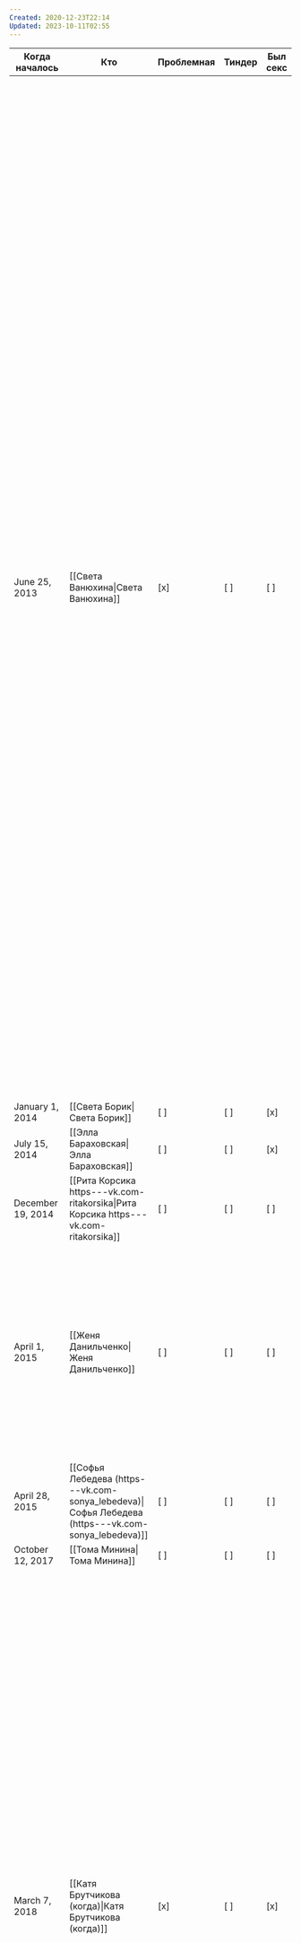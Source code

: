 ```yaml
---
Created: 2020-12-23T22:14
Updated: 2023-10-11T02:55
---
```

|Когда началось|Кто|Проблемная|Тиндер|Был секс|Как развивались отношения|Комментарий|Кончила?|
|---|---|---|---|---|---|---|---|
|June 25, 2013|[[Света Ванюхина\|Света Ванюхина]]|[x]|[ ]|[ ]|Откуда знакомы, не помню.  <br>  <br>Я и Максим гуляли, встретили Свету с подружкой, пошли в бар. Наверно, переписывались. Потом встретились уже вдвоём, снова пошли в бар, и вот мы у меня дома, смотрим мои старые видосики. Света остаётся у меня ночевать. А, ещё помню, что я ломался, не зайти ли нам в магазин, купить поесть, потому что дома есть нечего, и мне было стыдно за это.  <br>  <br>Вот мы помылись (по отдельности), я выхожу с голым торсом из ванной, она смущена. Сидит на кресле за компьютером, моя рубашка едва прикрывает её пояс. Просит выключить компьютер, указывая на системный блок. Мол, наклонись ко мне, нажми кнопочку.  <br>  <br>Выключаю через меню пуск. Говорю: "Пойдём спать". А мы даже не целовались. Ложимся на родительскую кровать. Она отворачивается к стене. "Я хочу видеть твои глаза". Поворачивается, глаз всё равно не видно. Пытаюсь расстегнуть на ней рубашку, не даёт.  <br>  <br>Всю ночь плохо спал — девушка же рядом. Наутро приготовил омлет, но постеснялся ей предложить, вдруг не получился.  <br>  <br>Проводил немного, а потом пошёл по своим делам. Она, видимо, ждала, что я с ней погуляю, а у меня правда были планы. Не помню, что было потом. Наверно, избегала меня. Плохо отзывалась знакомым.  <br>  <br>Спустя полтора года извинилась. Пару лет назад встретил случайно, хотела пообщаться, а мне не сказать, что очень интересно было, да я ещё и на роликах был.||[ ]|
|January 1, 2014|[[Света Борик\|Света Борик]]|[ ]|[ ]|[x]|||[x]|
|July 15, 2014|[[Элла Бараховская\|Элла Бараховская]]|[ ]|[ ]|[x]|||[x]|
|December 19, 2014|[[Рита Корсика https---vk.com-ritakorsika\|Рита Корсика https---vk.com-ritakorsika]]|[ ]|[ ]|[ ]|||[ ]|
|April 1, 2015|[[Женя Данильченко\|Женя Данильченко]]|[ ]|[ ]|[ ]|Бывшая девушка моего близкого друга. Не помню, как решили встретиться.  <br>  <br>Вместе было весело, на втором свидании пытался поцеловать в губы — не дала.  <br>  <br>Ещё раз виделись, переписывались, а потом я заметил, как мой друг покупает цветы, чтобы ей подарить. Бросил это дело||[ ]|
|April 28, 2015|[[Софья Лебедева (https---vk.com-sonya_lebedeva)\|Софья Лебедева (https---vk.com-sonya_lebedeva)]]|[ ]|[ ]|[ ]|||[ ]|
|October 12, 2017|[[Тома Минина\|Тома Минина]]|[ ]|[ ]|[ ]|||[ ]|
|March 7, 2018|[[Катя Брутчикова (когда)\|Катя Брутчикова (когда)]]|[x]|[ ]|[x]|Познакомились в Эдисоне на джеме. Неспокойная, странноватая. младше лет на 5-6. Хочет трахаться. Поехали ко мне и потрахались. Рассказала, как участвовала в МЖМ, как занималась петтингом с лесбухой. Это всё не очень радовало.  <br>Интересов тоже общих нет.  <br>  <br>Мне почему-то хотелось взять на себя это бремя "сделать из неё человека", подарить любовь, заботиться и прочие глупости. И я ещё осозновал, что это какую-то тяжесть имеет.  <br>  <br>Шлялась по каким-то тусовкам, пока мы общались. Ревновал.  <br>  <br>А ещё она пела в церкви, и мне прямо хотелось придти на неё посмотреть.  <br>  <br>Ещё пару раз встречались, последний раз пригласил домой, надеясь на секс. Дома прибрался, купил фруктов, то-сё. А ей было неловко, видимо, и она мои ласки не хотела принимать. В общем, закончилось отчуждением, больше мы в качестве любовников не встречались, и я совсем не жалею.||[ ]|
|August 1, 2018|[[Настя Верхотурова\|Настя Верхотурова]]|[ ]|[x]|[ ]|Младше на 6 лет. Сначала увиделись на джеме, потом в Тиндере. Пошли вечером гулять, я взял вина. Было так стыдно идти с бутылкой в руке. Какая-то женщина вглянула на меня (я был в пиджаке, элегантен), улыбнулась, мне стало приятно.  <br>  <br>Погуляли с Настей, распили вино. Тоже какой-то особой связи я не чувствовал, и всё не решался взять её даже за руку, только когда выпил. Целовались. Поехали к ней домой. Было неловко, не знал, как себя вести. Она намекнула на то, что у неё месячные, я потискал её кошку и поехал домой.  <br>  <br>Больше ничего романтического не было. Потом как-то раз снова виделись в Эдисоне. И я там ещё с одной Томой Рябовой был. Пошли компанией в другой бар, и я зачем-то потащил их обеих. Потом мы с Томой вышли покурить, и смылись. Настя напилась.||[ ]|
|August 15, 2018|[[Софья Шуруева (Тиндер, первое свидание на Ольхоне)\|Софья Шуруева (Тиндер, первое свидание на Ольхоне)]]|[ ]|[x]|[ ]|||[ ]|
|October 1, 2018|[[Тома Рябова\|Тома Рябова]]|[ ]|[ ]|[x]|Подруга моего друга. Виделись несколько раз. На джеме выпили, разговаривали много вместе, было интересно. Потом пошли в другой бар. Когда стояли, а она курила, предложила пойти к ней домой.  <br>  <br>Чтобы перебить волнение, рассказывал застарелые истории не к месту.  <br>  <br>Занялись сексом. Снова изнуряющее упражнение, даже не кончил. И перестала казаться привлекательной.  <br>  <br>Ещё манипуляция такая была: обижалась, делала вид, что такси мне вызвала. Отметил это. Потом плохо отзывалась обо мне знакомым. Когда виделись позже, снова намекала, предлагала зайти в гости. Я избегал, ясно было, что отношения будут очень не здоровые как минимум.  <br>  <br>Интерес к общению тогда же и пропал после первой ночи.||[ ]|
|August 8, 2019|[[Надежда Бочило\|Надежда Бочило]]|[ ]|[ ]|[ ]|Ждал девушку из Тиндера у памятника. Девушка задерживалась, уже минут на 20. Напротив на скамейке тоже сидела симпатичная девушка и ждала кого-то. Подошёл: "Давай вместе ждать".  <br>  <br>Мило поболтали, она дождалась своих подруг. Моя девушка не пришла. Договорились встретиться в другой день.  <br>  <br>Был фестиваль кино, много красивых девушек вокруг. После встретились с Надей и её подругами. Опять неловко. О чём поговорить? Как себя вести?  <br>  <br>Пошли гулять вдвоём. Спокойный, неглупый, уравновешенный человек. Сутулится немного, с диастемой. Интересно говорить. Смущали эти недостатки во внешности, а ещё не знал, как установить телесный конктакт. Намотали два больших круга, так и не поцеловались (смелости не хватило или желания), распрощались. Потом по мелочи переписывались в инсте, сейчас не общаемся.||[ ]|
|August 18, 2019|[[Валерия Судакова, кассирша из супермаркета\|Валерия Судакова, кассирша из супермаркета]]|[x]|[ ]|[ ]|Кассирша из супермаркета. Молодая, красивая. Подсмотрел имя в чеке и нашёл в соцсетях. Когда она работала на Ольхоне, и я там был, написал и предложил встретиться.  <br>  <br>У неё тоже какие-то проблемы с психикой. Посидели-поговорили в местной кафехе. Я был очень раскован, а она — наоборот. Рассказала, как такой же покупатель из Слаты написал ей вконтакте и предложил пива выпить после работы. А я заморачиваюсь...  <br>  <br>  <br>Договорились ещё встретиться, и кажется, я ей слишком надоедал с этим вопросом, постоянно интересовался планами. В городе разок виделист случайно, поздоровались, но ничего.. В общем, не выгорело.||[ ]|
|September 1, 2019|[[Таня Шкурская\|Таня Шкурская]]|[ ]|[ ]|[ ]|Полина, девушка моего друга Сергея, решила свести меня со своей подругой Таней, которая остановилась у них на несколько дней.  <br>  <br>Играли вчетвером в настолки, напрямую не общались. Потом, под конец вечера поговорили немного наедине.  <br>  <br>Потом ходили в бар пару раз с Полиной и Таней. Не знал, как себя вести. Ухаживать за ней как-то, или нет, о чём говорить, не слишком ли я покажу свой интерес.  <br>  <br>Потом позвал погулять, взялся, за ручку, всё тёрся, как кот, и лез целоваться. Таня утверждает, что это не свидание. Говорила про то, что мне что-то там надо делать (ухаживать ты умеешь?) а то до 40 лет так и останешься одиноким. Потом извинялась за эти слова.  <br>  <br>Приехала домой, в небольшой город в области, переписывались несколько дней. Потом вернулась, пошли с Полиной в бар. Выпили. Под конец упрашивал Таню поехать ко мне, чуть ли не умолял. Почти всегда портится настроение от алкоголя. Написала потом: "Извини, я не умею нормально отказывать". А мне и до сих пор кажется, могли бы заняться сексом, если б обстоятельства были несколько иные.  <br>  <br>Вернулась в Польшу.||[ ]|
|December 9, 2019|[[Таня Денисова\|Таня Денисова]]|[ ]|[x]|[x]|Познакомились в Тиндере, позвал фотографироваться к нам в "галерею". Ещё уточнял, какие платья у неё есть. Стеснялся просто позвать попить пива или пообниматься. Ничего серьёзного не рассматривал: поваляться, заняться сексом.  <br>  <br>Позвал её в галерею после закрытия. Это было в недостроенном здании. Вернее, там была отделка недоделана, большие помещения метров 200-300.  <br>  <br>Выпили пива, потому что я очень волновался, ну а потом занялись сексом, где-то через час. Просто она развязная.  <br>  <br>Когда отвозил, чувствовал какую-то вину, будто неправильно поступил.  <br>  <br>Писала мне потом: "Я хочу тебя", а мне было совсем неинтересно, но приятно, что кто-то такое пишет.  <br>  <br>Она ещё приходила на одно мероприятие, а мне даже смотреть на неё то ли противно было, то ли неловко. Уже не казалась красавицей. Мне хотелось снова с ней заняться сексом, но я был скован. Выпил, потрахались в каком-то закутке, я снова не кончичл, потом ходили за ручку, обнимались. А ей видимо мало было, танцевала, флиртовала с другими. И я снова почувствовал вот эту дурацкую нужду "позаботиться". Говорю ей: "Поехали домой, тебе хватит". Отказывается. "Хреново быть твоим мужем". А, ещё замужем была за каким-то скромником.  <br>  <br>Не общаемся, и не жалею.||[ ]|
|April 1, 2020|[[Лариса, официантка из позной\|Лариса, официантка из позной]]|[ ]|[ ]|[ ]|||[ ]|
|July 1, 2020|[[Маша Лапина\|Маша Лапина]]|[ ]|[ ]|[ ]|Приглянулась одна девчонка в питерской компании, ещё когда в Иркутске был. Большая грудь, милое лицо, больше тут трудно сказать.  <br>  <br>Приехал в Питер, зашёл к товарищу за штативом, а там она живёт. Попили чаю вместе с Андреем, Маша строит мне глазки, делает комплименты. Андрей пошёл спать.  <br>  <br>  <br>"Ты можешь пока остаться" — мне говорит. Собирала вещи, а я смотрел инфу в телефон. В общем, ничего не случилось, не единого прикосновения, я был смущён. Поехал по делам. Наилучшим сценарием мне опять казалось заняться сексом.||[ ]|
|August 14, 2020|[[Маша Белан (Тиндер, работает в Сбере, малолитражка)\|Маша Белан (Тиндер, работает в Сбере, малолитражка)]]|[ ]|[x]|[ ]|Тиндер. Одно свидание. Гуляли, разговаривали. Я — уже на автомате, было не очень интересно, не было искры, какой-то свзи. Обратил внимание на то, что она прихрамывает, немного полная (а я щуплый), и показалось, что глаза немного косят. А ещё показалось, что она сильно умнее меня. Насчёт полноты думаю, что это какая-то боязнь, можно увидеть и там красоту, но что-то во мне перещёлкивает.  <br>  <br>Долго гуляли, когда дошли до остановки, предложил ей сесть на троллейбус и поехать домой, потому что было поздно. Потянулась меня обнять, обнялись.  <br>  <br>Потом писал ей с предложением кино посмотреть (подразумевалось, что дома у неё), сказала, что занята. Девушка скромная немного. Потом писал ещё с этим или другим предложением, в конце концов перестала отвечать.||[ ]|
|October 24, 2020|[[Арина Белянина (с Игорем с Софьей Чеботарёвой)\|Арина Белянина (с Игорем с Софьей Чеботарёвой)]]|[x]|[ ]|[ ]|Поехали с друзьями в бар. Там мой знакомый с этой девушкой и её подругой. Был на машине, долго сомневался: пить или не пить. Разволновался, на трезвую голову труднее знакомиться. К конце концов, выпил.  <br>  <br>Одну из девушек, Арину, я фотографировал, когда снимал выпускников в школе. Игорь куда-то ушёл, и я не стесняясь, занял его место. Разговаривали. В основном говорил я, практически без умолку, а когда давал ей сказать, то снова перетягивал одеяло на себя. Она только кивала с каким-то неистовым интересом.  <br>  <br>Объявили, что бар закрывается. Диалог примерно такой:  <br>— Не хотелось бы оканчивать вечер, правда?  <br>— Да, но бар-то закрывается.  <br>— Действительно, — и пошёл одеваться.  <br>— Так ты всё-таки домой едешь?  <br>— Ну да.  <br>— Ладно, приятно было пообщаться.  <br>  <br>Т.е. я как бы бремя на нее переложил.  <br>  <br>Позже написал ей вконтакте по какой-то мелочи, скинул фотку какую-то, она не ответила. Наверно, её подруга рассказала про меня гадости (есть одна история).||[ ]|
|May 2, 2022|[[Джибек\|Джибек]]|[ ]|[ ]|[x]||Бишкек. Подруга Вали Фёдорова|[ ]|
|May 31, 2022|[[Аня Ковалёва\|Аня Ковалёва]]|[ ]|[x]|[x]|Знакомы были отдалённо. Бывшая Стрелова||[ ]|
|June 27, 2022|[[Карина Муракова\|Карина Муракова]]|[ ]|[ ]|[ ]|Поцеловались. Узнала, что у меня не закрытый вопрос с Машей У, плакала. Потом будто избегала||[ ]|
|June 28, 2022|[[Фатима\|Фатима]]|[ ]|[x]|[x]|Бар, секс на первом свидании|Из Бишкека.|[ ]|
||[[Каролина Сафьянникова\|Каролина Сафьянникова]]|[ ]|[ ]|[ ]||После трудов долго разговаривали, ходили в Труд, выпалил "Я люблю тебя" и больше не общались|[ ]|
||[[Стася Васильева\|Стася Васильева]]|[ ]|[ ]|[ ]||Тюльпаны|[ ]|
||[[Маша Малышева\|Маша Малышева]]|[ ]|[ ]|[ ]|||[ ]|
||[[Катя Воронова\|Катя Воронова]]|[ ]|[ ]|[ ]|||[ ]|
||[[Ксения Кононова\|Ксения Кононова]]|[ ]|[ ]|[ ]|||[ ]|
||[[Настя Достовалова\|Настя Достовалова]]|[ ]|[ ]|[ ]|||[ ]|
||[[Алиса Радзиевская\|Алиса Радзиевская]]|[ ]|[ ]|[ ]|||[ ]|
||[[Марина Кулик\|Марина Кулик]]|[x]|[ ]|[ ]|||[ ]|
||[[Анжелика из школы, старше на 2 года\|Анжелика из школы, старше на 2 года]]|[ ]|[ ]|[ ]|||[ ]|
||[[Оля, Маринина подруга из 40го дома\|Оля, Маринина подруга из 40го дома]]|[ ]|[ ]|[ ]|||[ ]|
||[[Кристина Смирнова\|Кристина Смирнова]]|[ ]|[ ]|[ ]|||[ ]|
||[[Катарина Красавина\|Катарина Красавина]]|[x]|[ ]|[ ]|||[ ]|
||[[Лиза Тащилина\|Лиза Тащилина]]|[ ]|[ ]|[ ]|||[ ]|
|December 15, 2022|[[Михири Дона\|Михири Дона]]|[ ]|[ ]|[x]||Бишкек, из Шри-Ланки|[x]|
|December 17, 2022|[[Джазгулу\|Джазгулу]]|[ ]|[ ]|[x]||Бишкек, 30 лет|[ ]|
||[[Даша Васильева\|Даша Васильева]]|[ ]|[ ]|[x]|||[ ]|
||[[Дарья Макарова\|Дарья Макарова]]|[ ]|[ ]|[ ]|||[ ]|
||[[Оля Митюкова\|Оля Митюкова]]|[ ]|[ ]|[ ]|||[ ]|
||[[Ира Максимова 2\|Ира Максимова 2]]|[ ]|[ ]|[ ]|||[ ]|
||[[Notion/Психотерапия/Девушки/Untitled/Соня Колуканова\|Соня Колуканова]]|[ ]|[ ]|[x]|||[x]|
||[[Аня Макарова\|Аня Макарова]]|[ ]|[ ]|[ ]|||[ ]|
||[[Оля Кустова (Фрося Дулина)\|Оля Кустова (Фрося Дулина)]]|[ ]|[ ]|[x]||Письками потёрлись|[ ]|
||[[Настя Коваль\|Настя Коваль]]|[ ]|[ ]|[ ]|||[ ]|
||[[Катя Беляева\|Катя Беляева]]|[x]|[ ]|[ ]|||[ ]|
||[[Тоня из Эдисона\|Тоня из Эдисона]]|[ ]|[ ]|[ ]|Познакомились в баре Эдисон на джазовом джеме, где я часто бываю. Раньше на неё часто заглядывался, и вот мы наконец познакомились. 32, очень красивая, замужем не была, в голове йога и эзотерика, очень активно жестикулирует, говорит, ну холерик типа.  <br>  <br>Много говорили в первый раз, она меня трогала за руку, всё как-то прикасалась, а меня такая поспешность сковывала, я не знал, как себя вести. Напрашиваться домой, звать погулять (разве ей интересно будет)?  <br>  <br>В следующие несколько раз, посматривал на неё украдкой, она на меня (ещё скрытнее), только это и оставалось, боялся к ней подойти, не знал, о чём заговорить. Она ещё с каким-то мужиком сидела (оказалось, незнакомый, подсела).  <br>  <br>Потом случайно встретились в другом баре, хорошо говорили. Она была с подружкой, поехали на набережную. Ночь, густой туман. Она меня повлекла куда-то подальше от своей подружки. Я ещё тогда подумал, надо целоваться.  <br>  <br>Потом провожал её домой, наверняка, она промокла и замёрзла, а я постеснялся даже куртку предложить. Понял, что у неё конкрентые заблуждения в сторону эзотерики. Итог этого вечера — погладил её по спине, сидя на лавочке. До дома не разрешила проводить, попрощались на заправке.  <br>  <br>Можно ещё отметить, что я очень сомневался, стоит ли вступать в такие отношения, представил аж чуть ли не до свадьбы, хотя почему просто поиграться пару месяцев нельзя было?  <br>  <br>Позже я с ней не поддерживал контакта или очень слабо, лез целоваться к её подруге, пьяным навязывался ей самой. В итоге, общения со мной она стала избегать (во всяком случае, уже не то было), нашла мужика и перестала ходить в Эдисон||[ ]|
||[[Юля Рошка\|Юля Рошка]]|[ ]|[ ]|[ ]|Снимал выпускной друга в Питере, засматривался на девушку. Чувствовал себя весь вечер очень неловко, подсел к ней, разговорились, прошли немного прогуляться. Сказала: "Приятно, когда тобой любуются".  <br>  <br>Ей какой-то знакомый придурок потом сказал на том вечере: "Тебе надо найти парня поувереннее", имея в виду меня. За глаза, конечно.  <br>  <br>Пару раз гуляли-болтали-целовались, но видно, целоваться больше мне хотелось. Что думал, не помню.  <br>  <br>На втором свидании долго стояли, не хотелось расставаться. Предложил зайти ко мне в гости пообниматься (комнату в коммуналке снял). "А есть где?" "Думаю, да". Зря я сказал "думаю". В общем, не пообнимались, после отъезда не общались, сейчас замужем.||[ ]|
||[[Настя Карамышева\|Настя Карамышева]]|[ ]|[ ]|[ ]|||[ ]|
||[[Галя, из 32 дней\|Галя, из 32 дней]]|[x]|[ ]|[ ]|||[ ]|
||[[Рита Голоцукова (приходила снимать одежду и была на тусовке)\|Рита Голоцукова (приходила снимать одежду и была на тусовке)]]|[ ]|[ ]|[ ]|||[ ]|
||[[Катя Мурик (пришла с молодым парнем) на 32 дня\|Катя Мурик (пришла с молодым парнем) на 32 дня]]|[ ]|[ ]|[ ]|||[ ]|
||[[Александра Аношко\|Александра Аношко]]|[ ]|[ ]|[ ]|||[ ]|
||[[Настя Лоншакова\|Настя Лоншакова]]|[ ]|[ ]|[ ]|||[ ]|
||[[Девушка из бара, сомелье, когда с Настей Поповой сидели и со всеми поссорился\|Девушка из бара, сомелье, когда с Настей Поповой сидели и со всеми поссорился]]|[ ]|[ ]|[ ]|||[ ]|
||[[Влада Алеева (когда)\|Влада Алеева (когда)]]|[ ]|[x]|[ ]|||[ ]|
||[[Диана Коробейникова\|Диана Коробейникова]]|[ ]|[ ]|[ ]|||[ ]|
||[[Яна Павлова (познакомились в Библиотеке)\|Яна Павлова (познакомились в Библиотеке)]]|[ ]|[ ]|[ ]|Или Янина. Виделись ещё потом в Эдисоне. Родом из Свободного||[ ]|
||[[Ира Шаманова\|Ира Шаманова]]|[ ]|[ ]|[ ]|||[ ]|
||[[Лиза Филиппова\|Лиза Филиппова]]|[ ]|[ ]|[ ]|Подружка/сестра Полины Болдаковой||[ ]|
||[[Женя Гребенщикова\|Женя Гребенщикова]]|[ ]|[ ]|[x]||На пьяную голову|[ ]|
||[[Настя Садовская 2\|Настя Садовская 2]]|[ ]|[ ]|[ ]|||[ ]|
||[[Алина Виленская\|Алина Виленская]]|[x]|[x]|[x]|Психанутая чувиха из Тиндера, у которой мимо унитаза пописал||[ ]|
||[[Настя Шестакова (активная девушка из Тиндера с изношенными ботинками)\|Настя Шестакова (активная девушка из Тиндера с изношенными ботинками)]]|[x]|[x]|[ ]|Тиндер. Младше меня на 4-5 лет. Сама проявляла активность, много писала, очень чувственные, пафосные сообщения. При встрече была весёлой, много говорила, меня это отталкивало. Показалось из-за этого не вполне уравновешенным человеком. Обратил внимание на её ботики, подошва сзади немного отходила.  <br>  <br>На прощание взял за руку и красиво притянул к себе в объятия. После не писал.||[ ]|
||[[Катрилианна Лоншакова (двоюродная сестра Насти Лоншаковой)\|Катрилианна Лоншакова (двоюродная сестра Насти Лоншаковой)]]|[ ]|[x]|[ ]|||[ ]|
||[[Молодая девушка из хостела в Москве\|Молодая девушка из хостела в Москве]]|[ ]|[ ]|[ ]|||[ ]|
||[[Не очень молодая, но пьяная девушка из хостела в Москве\|Не очень молодая, но пьяная девушка из хостела в Москве]]|[ ]|[ ]|[ ]|Остановился в Москве в хостеле. Днём познакомились с какой-то девушкой 22х лет, которая там уже не одну неделю живёт. Порасспрашивал о жизни.  <br>  <br>Ночью пошёл в туалет и выпить воды на кухню. Пол четвёртого утра, на кухню пьяненькая заваливается эта девушка (видно, кутила с мужиками), как-то развязно со мной разговаривает, видно, я ей нравлюсь. Перекинулись парой фраз, я пожелал ей спокойной ночи, и пошёл в номер.  <br>  <br>А хотел бы её засосать и заняться сексом. Такой сценарий мне кажется рискованным, я боюсь, но он очень влечёт и кажется реальным. Потом даже ещё раз вышел из номера, вдруг, она на кухне задержалась.||[ ]|
||[[Ханна\|Ханна]]|[ ]|[x]|[x]|Из США. Познакомились в Тиндере в Иркутске. Первое свидание прошло очень хорошо, много говорили, долго гуляли. Вечером пошли в бар, потом провожал её до дома.  <br>  <br>Думал, что нужно её поцеловать на прощание, но не решился, только обнял. Очень переживал по этому поводу  <br>  <br>На втором свидании стеснялся снова позвать её выпить, а гулять казалось скучным. Немного погуляли, пошли в бар, я выпил, предложил пройтись по тёмному парку. Я остановился, на какой-то момент потерял контроль над собой, мы поцеловались.  <br>  <br>Пошли ко мне домой, занялись сексом, всё было отлично. Потом мы всё не могли встретиться, потому что у неё были сборы и встречи с уезжающими одногруппниками. Я ревновал, и подозревал, что она просто не хочет со мной видеться. До сих пор сомневаюсь. Так и не встретились.  <br>  <br>Позже писал ей в соцсетях, предлагал созвониться, она была занята, а я снова писал, и видимо, наскучил.||[ ]|
||[[Виктория Булавко (ночь в музее. В Эдисоне познакомились)\|Виктория Булавко (ночь в музее. В Эдисоне познакомились)]]|[ ]|[ ]|[ ]|Познакомились в баре Эдисон. Думал сначала, вот это львица сидит. Подошёл, и познакомился, взял контакты. Девушка как девушка. Лет 20 ей было.  <br>  <br>Погуляли один раз. Было скучно, никакой искры. Я пытался выдавливать из себя истории.  <br>  <br>Позвал на Ночь в музее, взял бутылку вина. Плохой старый знакомый поздоровался со мной, дотронулся до её лица, сказал: "Твоя девушка? Красивая?" А я ему даже слова не сказал. Испортил вечер.  <br>Сидели на скамейке, пили вино. Я выдавливал истории. Целовались.  <br>  <br>И ещё раз, кажется, встречались, и было похоже. Снова всё как-то неловко, неестественно, движения механические. Она тоже отмечала, что "ничего нет".  <br>  <br>Потом звал к себе кино посмотреть, отказывалась. Писала мне пару раз с тех пор. Я окончательно потерял интерес и больше не писал. Изначально никакого особенного интереса не испытывал, просто влечение.||[ ]|
||[[Влада Заяц (Эльпасо)\|Влада Заяц (Эльпасо)]]|[ ]|[ ]|[ ]|||[ ]|
||[[Анна Зудова\|Анна Зудова]]|[ ]|[ ]|[x]|||[ ]|
||[[Арина из Тиндера, студентка меда\|Арина из Тиндера, студентка меда]]|[ ]|[x]|[x]|||[ ]|
||[[Саня Бранкович\|Саня Бранкович]]|[ ]|[ ]|[x]|||[ ]|
||[[Мария Дидикова\|Мария Дидикова]]|[ ]|[ ]|[x]|||[ ]|
||[[Мария Устьянцева\|Мария Устьянцева]]|[ ]|[ ]|[x]|||[x]|
||[[Полина Развозжаева\|Полина Развозжаева]]|[ ]|[x]|[x]|||[ ]|
||[[Мария Бычкова\|Мария Бычкова]]|[ ]|[ ]|[x]|||[ ]|
||[[Анна из Сморреброда\|Анна из Сморреброда]]|[ ]|[ ]|[x]||Высокая, в Весне работала|[ ]|
||[[Полина Горячева\|Полина Горячева]]|[ ]|[ ]|[x]|С прибабахом||[ ]|
||[[Маша, подружка Славы Ана\|Маша, подружка Славы Ана]]|[ ]|[ ]|[x]|Духи с запахом выхлопных газов|В Точке познакомились, друхи с выхлопными газами|[ ]|
||[[Амина из Рюмки\|Амина из Рюмки]]|[ ]|[ ]|[x]|Познакомились в баре|Фотал паспорт|[ ]|
||[[Софья, подруга Жени Лапина\|Софья, подруга Жени Лапина]]|[ ]|[ ]|[x]|Познакомились в Айлане||[ ]|
||[[Бермет\|Бермет]]|[ ]|[x]|[x]|Тиндер, тот же вечер||[ ]|
|June 2, 2023|[[Мээрим\|Мээрим]]|[ ]|[ ]|[x]|Познакомились через Ханну. Поцеловались позже пьяные на вечеринке. Потом пошли на свидание, на втором свидании был секс. Хороший.||[ ]|
|September 7, 2023|[[Даша\|Даша]]|[ ]|[x]|[x]|Пьюр. Даша-архитекторша. Первая пенетрация||[ ]|
|September 9, 2023|[[Надежда\|Надежда]]|[ ]|[ ]|[x]|Медичка из Рюмки, которая всё от бывшего бегала||[ ]|
||[[София Торговцева из Тиндера\|София Торговцева из Тиндера]]|[ ]|[x]|[ ]|||[ ]|
||[[Лиза Ощепкова\|Лиза Ощепкова]]|[ ]|[ ]|[ ]|||[ ]|
||[[Екатерина Литвинцева (познакомились в Эдисоне, на НГ, кажется) https---vk.com-ekaterina_lian\|Екатерина Литвинцева (познакомились в Эдисоне, на НГ, кажется) https---vk.com-ekaterina_lian]]|[ ]|[ ]|[ ]|||[ ]|
||[[Настя Шинкарёва (https---vk.com-id90461912)\|Настя Шинкарёва (https---vk.com-id90461912)]]|[x]|[ ]|[ ]|||[ ]|
|July 2, 2022|[[Нусайба\|Нусайба]]|[x]|[ ]|[ ]|Развратная 19-летка. Алкоголь, наркотики. Обмолвилась про 60-летнего мужика||[ ]|
|September 26, 2023|[[Эля Куклина\|Эля Куклина]]|[ ]|[ ]|[x]|||[x]|
|September 27, 2023|[[Наташа из Пьюра\|Наташа из Пьюра]]|[ ]|[x]|[x]|||[ ]|
|October 10, 2023|[[Александра Кравцова, старший лейтенант\|Александра Кравцова, старший лейтенант]]|[ ]|[ ]|[x]|||[ ]|
|June 16, 2018|[[Настя Садовская\|Настя Садовская]]|[ ]|[ ]|[ ]|||[ ]|
|October 31, 2023|[[Ира Максимова\|Ира Максимова]]|[ ]|[ ]|[ ]|Бывшая Никиты Ложникова||[ ]|
|September 23, 2024|[[Ксюша Буценко\|Ксюша Буценко]]|[ ]|[ ]|[x]|||[ ]|
|November 7, 2020|[[Алина Пляскина из Тиндера\|Алина Пляскина из Тиндера]]|[ ]|[x]|[ ]||Которая ковидом заразила|[ ]|
  
  
Подумать, кого я фотографировал
О каждой по пунктам:
- Как познакомились или перешли на романтические рельсы?
- Чего хотел вначале?
- Чего хотел в конце?
Прямо здесь расписать выводы, вынесенные уроки, если будут
# Какую девушку я хочу
Она может сама себя обеспечить. У неё творческое хобби или профессия (с юристами и пр., заметил, мне не интересно, но не стоит на этом пункте зацикливаться). У неё есть амбиции в карьере или творчестве (серьёзном, не бисероплетении). Ещё лучше, если она может работать удалённо или мечтает открыть своё дело.
У неё европейская внешность, она стройна, одевается со вкусом, но не слишком вычурно, без лишнего лоска.
Открыто говорит о своём прошлом. Не участвовала в групповом сексе и не спала с девушками. Не приемлет измен. Добрая. Не тревожная.